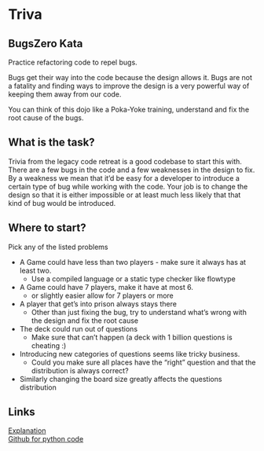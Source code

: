 # Triva

## BugsZero Kata
Practice refactoring code to repel bugs.

Bugs get their way into the code because the design allows it. Bugs are not a fatality and finding ways to improve the design is a very powerful way of keeping them away from our code.

You can think of this dojo like a Poka-Yoke training, understand and fix the root cause of the bugs.

## What is the task?
Trivia from the legacy code retreat is a good codebase to start this with. There are a few bugs in the code and a few weaknesses in the design to fix. By a weakness we mean that it’d be easy for a developer to introduce a certain type of bug while working with the code. Your job is to change the design so that it is either impossible or at least much less likely that that kind of bug would be introduced.

## Where to start?
Pick any of the listed problems

- A Game could have less than two players - make sure it always has at least two.
    - Use a compiled language or a static type checker like flowtype
- A Game could have 7 players, make it have at most 6.
    - or slightly easier allow for 7 players or more
- A player that get’s into prison always stays there
    - Other than just fixing the bug, try to understand what’s wrong with the design and fix the root cause
- The deck could run out of questions
    - Make sure that can’t happen (a deck with 1 billion questions is cheating :)
- Introducing new categories of questions seems like tricky business.
    - Could you make sure all places have the “right” question and that the distribution is always correct?
- Similarly changing the board size greatly affects the questions distribution

## Links

[Explanation](https://kata-log.rocks/bugs-zero-kata)\
[Github for python code](https://github.com/LuRsT/trivia_kata)
